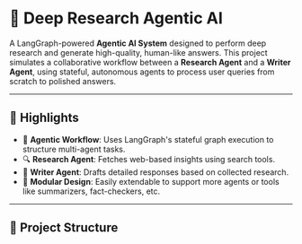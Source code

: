 # 🤖 Deep Research Agentic AI

A LangGraph-powered **Agentic AI System** designed to perform deep research and generate high-quality, human-like answers. This project simulates a collaborative workflow between a **Research Agent** and a **Writer Agent**, using stateful, autonomous agents to process user queries from scratch to polished answers.

---

## 🌟 Highlights

- 🧠 **Agentic Workflow**: Uses LangGraph's stateful graph execution to structure multi-agent tasks.
- 🔍 **Research Agent**: Fetches web-based insights using search tools.
- 📝 **Writer Agent**: Drafts detailed responses based on collected research.
- 🧱 **Modular Design**: Easily extendable to support more agents or tools like summarizers, fact-checkers, etc.

---

## 📁 Project Structure

